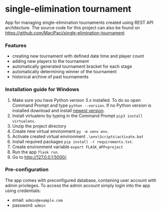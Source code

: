 # single-elimination tournament
App for managing single-elimination tournaments created using REST API architecture.
The source code for this project can also be found on https://github.com/MaciPaci/single-elimination-tournament

### Features
- creating new tournament with defined date time and player count
- adding new players to the tournament
- automatically generated tournament bracket for each stage
- automatically determining winner of the tournament
- historical archive of past tournaments

### Installation guide for Windows
1. Make sure you have Python version 3.x installed. To do so open Command Prompt and type ```python --version```. If no Python version is installed download and install [newest version](https://www.python.org/downloads/).
2. Install virtualenv by typing in the Command Prompt ```pip3 install virtualenv```.
3. Unzip the project directory
4. Create new virtual environment ```py -m venv env```.
5. Activate created virtual environment ```.\env\Scripts\activate.bat```
6. Install required packages ```pip install -r requirements.txt```.
7. Create environment variable `export FLASK_APP=project`
8. Run the app ```flask run```.
9. Go to http://127.0.0.1:5000/.

### Pre-configuration 
The app comes with preconfigured database, containing user account with admin privileges.
To access the admin account simply login into the app using credentials:
 - email: `admin@example.com`
 - password: `admin`
